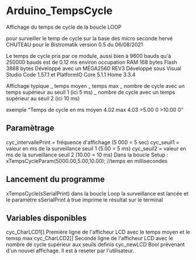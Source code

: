 # Arduino_TempsCycle
Affichage du temps de cycle de la boucle LOOP

pour surveiller le temp de cycle sur la base des micro seconde
hervé CHUTEAU pour le Bistromatik
version 0.5 du 06/08/2021

Le temps de cycle pris par ce module, aussi bien à 9600 bauds qu'à 250000 bauds est de 0.12 ms environ
occupation    RAM 168 bytes     Flash 3888 bytes
Développé avec un MÉGA2560 REV3
Développé sous Visual Studio Code  1.57.1 et PlatformIO Core 5.1.1 Home 3.3.4
  
Affichage typique 
_ temps moyen
_ temps max
_ nombre de cycle avec un temps supérieur au seuil 1 (ici 5 ms)
_ nombre de cycle avec un temps supérieur au seuil 2 (ici 10 ms)

exemple "Temps de cycle en ms   moyen 4.02   max 4.03   >5.00 0   >10.00 0"
 
## Paramètrage ##
cyc_intervallePrint = fréquence d'affichage (5 000 = 5 sec)
cyc_seuil1 = valeur en ms de la surveillance seuil 1 (5.00 = 5 ms)
cyc_seuil2 = valeur en ms de la surveillance seuil 2 (10.00 = 10 ms)
Dans la boucle Setup : xTempsCycleParam(5000.00,5.00,10.00); //temps en millisecondes

## Lancement du programme ##
xTempsCycle(sSerialPrint) dans la boucle Loop
la surveillance est lancée et le paramètre sSerialPrint à true imprime le résultat sur le terminal
 
## Variables disponibles ##
cyc_CharLCD1[]   Première ligne de l'afficheur LCD  avec le temps moyen et le temsp max
cyc_CharLCD2[]   Seconde ligne de l'afficheur LCD  avec le nombre de cycle supérieur aux seuils definis
cyc_newLCD       Bool prévenant d'un nouvel affichage. Il est à reseter par l'utilisateur.
